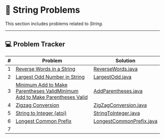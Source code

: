 # 🧮 String Problems

This section includes problems related to *String.*

---

## 💻 Problem Tracker

| # | Problem                                                                                                                                            | Solution                                               |
|---|----------------------------------------------------------------------------------------------------------------------------------------------------|--------------------------------------------------------|
| 1 | [Reverse Words in a String](https://leetcode.com/problems/reverse-words-in-a-string/)                                                              | [ReverseWords.java](./ReverseWords.java)               |
| 2 | [Largest Odd Number in String](https://leetcode.com/problems/largest-odd-number-in-string/)                                                        | [LargestOdd.java](./LargestOdd.java)                   |
| 3 | [Minimum Add to Make Parentheses ValidMinimum Add to Make Parentheses Valid](https://leetcode.com/problems/minimum-add-to-make-parentheses-valid/) | [AddParentheses.java](./AddParentheses.java)           |
| 4 | [Zigzag Conversion](https://leetcode.com/problems/zigzag-conversion/)                                                                              | [ZigZagConversion.java](./ZigZagConversion.java)       |
| 5 | [String to Integer (atoi)](https://leetcode.com/problems/string-to-integer-atoi/)                                                                  | [StringToInteger.java](./StringToInteger.java)         |
| 6 | [Longest Common Prefix](https://leetcode.com/problems/longest-common-prefix/)                                                                      | [LongestCommonPrefix.java](./LongestCommonPrefix.java) |
| 7 | [](https://leetcode.com/problems/partition-labels/)                                                                                                                                               |                                                        |
